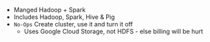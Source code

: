 - Manged Hadoop + Spark
- Includes Hadoop, Spark, Hive & Pig
- `No-Ops` Create cluster, use it and turn it off
	- Uses Google Cloud Storage, not HDFS - else billing will be hurt

